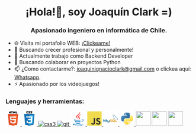 <h1 align="center">¡Hola!👋, soy Joaquín Clark =)</h1>
<h3 align="center">Apasionado ingeniero en informática de Chile.</h3>

- 🌐 Visita mi portafolio WEB: <a href="https://jignacioc.pythonanywhere.com/">¡Clickeame!</a>
- 🔭 Buscando crecer profesional y personalmente!
- 🌱 Actualmente trabajo como Backend Developer
- 👯 Buscando colaborar en proyectos Python
- 📫 ¿Como contactarme?: joaquinignacioclark@gmail.com o clickea aquí: <a href="https://wa.me/+56948813772">Whatsapp</a>.
- ⚡ Apasionado por los videojuegos!
  
<h3 align="left">Lenguajes y herramientas: </h3>
<p align="left"> <a href="https://www.w3.org/html/" target="_blank" rel="noreferrer"> <img src="https://raw.githubusercontent.com/devicons/devicon/master/icons/html5/html5-original-wordmark.svg" alt="html5" width="40" height="40"/> </a> <a href="https://www.w3schools.com/css/" target="_blank" rel="noreferrer"> <img src="https://raw.githubusercontent.com/devicons/devicon/master/icons/css3/css3-original-wordmark.svg" alt="css3" width="40" height="40"/> </a> <a href="[https://www.w3schools.com/css/](https://getbootstrap.com/)" target="_blank" rel="noreferrer"> <img src="https://obscureproblemsandgotchas.com/wp-content/uploads/2018/06/bootstrap-stack-e1530246058846.png" alt="css3" width="40" height="40"/> </a> <a href="https://git-scm.com/" target="_blank" rel="noreferrer"> <img src="https://www.vectorlogo.zone/logos/git-scm/git-scm-icon.svg" alt="git" width="40" height="40"/> </a> <a href="https://www.java.com" target="_blank" rel="noreferrer"> <img src="https://raw.githubusercontent.com/devicons/devicon/master/icons/java/java-original.svg" alt="java" width="40" height="40"/> </a> <a href="https://developer.mozilla.org/en-US/docs/Web/JavaScript" target="_blank" rel="noreferrer"> <img src="https://raw.githubusercontent.com/devicons/devicon/master/icons/javascript/javascript-original.svg" alt="javascript" width="40" height="40"/> </a> <a href="https://www.mysql.com/" target="_blank" rel="noreferrer"> <img src="https://raw.githubusercontent.com/devicons/devicon/master/icons/mysql/mysql-original-wordmark.svg" alt="mysql" width="40" height="40"/> </a> <a href="https://www.python.org" target="_blank" rel="noreferrer"> <img src="https://raw.githubusercontent.com/devicons/devicon/master/icons/python/python-original.svg" alt="python" width="40" height="40"/> </a> <a href="https://www.oracle.com/cl/database/technologies/appdev/sqldeveloper-landing.html"><img src="https://www.freeiconspng.com/thumbs/sql-server-icon-png/sql-server-icon-png-28.png" alt="" width="40" height="40"></a> <a href="https://www.djangoproject.com/"><img src="https://icon-library.com/images/django-icon/django-icon-0.jpg" alt="" class="img" width="40" height="40"></a> <a href="https://ionicframework.com/"><img src="https://victorpastor.com/wp-content/uploads/2020/11/logo.png" alt="" width="40" height="40"></a>




